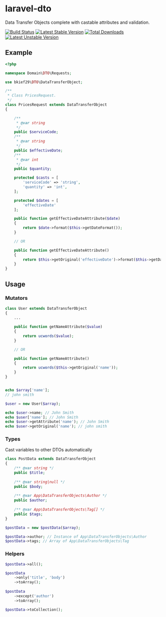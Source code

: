 # laravel-dto
Data Transfer Objects complete with castable attributes and validation.

[![Build Status](https://travis-ci.org/bskiefer/laravel-dto.svg?branch=master)](https://travis-ci.org/bskiefer/laravel-dto)
[![Latest Stable Version](https://poser.pugx.org/bkief29/laravel-dto/v/stable)](https://packagist.org/packages/bkief29/laravel-dto)
[![Total Downloads](https://poser.pugx.org/bkief29/laravel-dto/downloads)](https://packagist.org/packages/bkief29/laravel-dto)
[![Latest Unstable Version](https://poser.pugx.org/bkief29/laravel-dto/v/unstable)](https://packagist.org/packages/bkief29/laravel-dto)

## Example
```php
<?php

namespace Domain\DTO\Requests;

use bkief29\DTO\DataTransferObject;

/**
 * Class PricesRequest.
 */
class PricesRequest extends DataTransferObject
{

    /**
     * @var string
     */
    public $serviceCode;
    /**
     * @var string
     */
    public $effectiveDate;
    /**
     * @var int
     */
    public $quantity;

    protected $casts = [
        'serviceCode' => 'string',
        'quantity' => 'int',
    ];

    protected $dates = [
        'effectiveDate'
    ];

    public function getEffectiveDateAttribute($date)
    {
        return $date->format($this->getDateFormat());
    }

    // OR

    public function getEffectiveDateAttribute()
    {
        return $this->getOriginal('effectiveDate')->format($this->getDateFormat());
    }
}

```

## Usage

### Mutators

```php
class User extends DataTransferObject
{
    ...
        
    public function getNameAttribute($value)
    {
        return ucwords($value);
    }

    // OR

    public function getNameAttribute()
    {
        return ucwords($this->getOriginal('name'));
    }
}
```

```php

echo $array['name'];
// john smith

$user = new User($array);

echo $user->name; // John Smith
echo $user['name']; // John Smith
echo $user->getAttribute('name'); // John Smith
echo $user->getOriginal('name'); // john smith
```

### Types

Cast variables to other DTOs automatically

```php
class PostData extends DataTransferObject
{
    /** @var string */
    public $title;
    
    /** @var string|null */
    public $body;
    
    /** @var App\DataTransferObjects\Author */
    public $author;
    
    /** @var App\DataTransferObjects\Tag[] */
    public $tags;
}
```

```php
$postData = new $postData($array);

$postData->author; // Instance of App\DataTransferObjects\Author
$postData->tags; // Array of App\DataTransferObjects\Tag
```

### Helpers

```php
$postData->all();

$postData
    ->only('title', 'body')
    ->toArray();
    
$postData
    ->except('author')
    ->toArray();

$postData->toCollection();
```